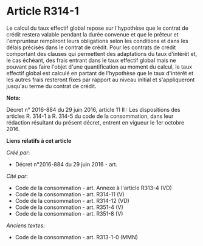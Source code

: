 # Article R314-1

Le calcul du taux effectif global repose sur l'hypothèse que le contrat de crédit restera valable pendant la durée convenue
et que le prêteur et l'emprunteur rempliront leurs obligations selon les conditions et dans les délais précisés dans le
contrat de crédit. Pour les contrats de crédit comportant des clauses qui permettent des adaptations du taux d'intérêt et, le
cas échéant, des frais entrant dans le taux effectif global mais ne pouvant pas faire l'objet d'une quantification au moment
du calcul, le taux effectif global est calculé en partant de l'hypothèse que le taux d'intérêt et les autres frais resteront
fixes par rapport au niveau initial et s'appliqueront jusqu'au terme du contrat de crédit.

**Nota:**

Décret n° 2016-884 du 29 juin 2016, article 11 II : Les dispositions des articles R. 314-1 à R. 314-5 du code de la
consommation, dans leur rédaction résultant du présent décret, entrent en vigueur le 1er octobre 2016.

**Liens relatifs à cet article**

_Créé par_:

  - Décret n°2016-884 du 29 juin 2016 - art.

_Cité par_:

  - Code de la consommation - art. Annexe à l'article R313-4 (VD)
  - Code de la consommation - art. R314-11 (V)
  - Code de la consommation - art. R314-12 (VD)
  - Code de la consommation - art. R351-4 (V)
  - Code de la consommation - art. R351-8 (V)

_Anciens textes_:

  - Code de la consommation - art. R313-1-0 (MMN)
